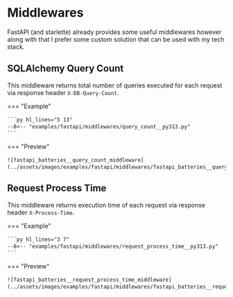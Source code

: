 # Middlewares

FastAPI (and starlette) already provides some useful middlewares however along with that I prefer some custom solution that can be used with my tech stack.

## SQLAlchemy Query Count

This middleware returns total number of queries executed for each request via response header `X-DB-Query-Count`.

=== "Example"

    ```py hl_lines="5 13"
    --8<-- "examples/fastapi/middlewares/query_count__py313.py"
    ```

=== "Preview"

    ![fastapi_batteries__query_count_middleware](../assets/images/examples/fastapi/middlewares/fastapi_batteries__query_count_middleware.png)

## Request Process Time

This middleware returns execution time of each request via response header `X-Process-Time`.

=== "Example"

    ```py hl_lines="3 7"
    --8<-- "examples/fastapi/middlewares/request_process_time__py313.py"
    ```

=== "Preview"

    ![fastapi_batteries__request_process_time_middleware](../assets/images/examples/fastapi/middlewares/fastapi_batteries__request_process_time_middleware.png)
